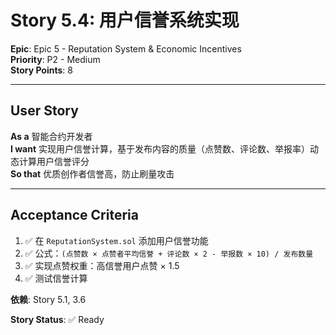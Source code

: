 # Story 5.4: 用户信誉系统实现

**Epic**: Epic 5 - Reputation System & Economic Incentives  
**Priority**: P2 - Medium  
**Story Points**: 8

---

## User Story

**As a** 智能合约开发者  
**I want** 实现用户信誉计算，基于发布内容的质量（点赞数、评论数、举报率）动态计算用户信誉评分  
**So that** 优质创作者信誉高，防止刷量攻击

---

## Acceptance Criteria

1. ✅ 在 `ReputationSystem.sol` 添加用户信誉功能
2. ✅ 公式：`(点赞数 × 点赞者平均信誉 + 评论数 × 2 - 举报数 × 10) / 发布数量`
3. ✅ 实现点赞权重：高信誉用户点赞 × 1.5
4. ✅ 测试信誉计算

**依赖**: Story 5.1, 3.6

**Story Status**: ✅ Ready
